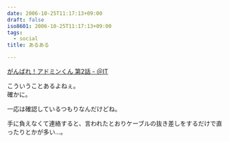 ```yaml
---
date: 2006-10-25T11:17:13+09:00
draft: false
iso8601: 2006-10-25T11:17:13+09:00
tags:
  - social
title: あるある

---
```


[がんばれ！アドミンくん 第2話 - ＠IT](http://www.atmarkit.co.jp/fwin2k/itpropower/admin-kun/002/adminkun002.html)

こういうことあるよねぇ。  
確かに。

一応は確認しているつもりなんだけどね。

手に負えなくて連絡すると、言われたとおりケーブルの抜き差しをするだけで直ったりとかが多い…。
